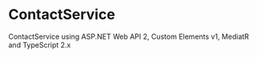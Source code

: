 # ContactService
ContactService using ASP.NET Web API 2, Custom Elements v1, MediatR and TypeScript 2.x
